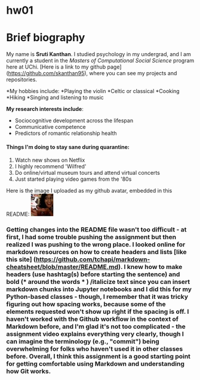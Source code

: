 # hw01

# Brief biography

My name is **Sruti Kanthan**. I studied psychology in my undergrad, and I am currently a student in the _Masters of Computational Social Science_ program here at UChi. [Here is a link to my github page] (https://github.com/skanthan95), where you can see my projects and repositories. 

 *My hobbies include:
    *Playing the violin
      *Celtic or classical
    *Cooking
    *Hiking
    *Singing and listening to music

__My research interests include__:
  - Sociocognitive development across the lifespan
  - Communicative competence
  - Predictors of romantic relationship health
  
#### Things I'm doing to stay sane during quarantine:
1. Watch new shows on Netflix
  1. I highly recommend 'Wilfred'
2. Do online/virtual museum tours and attend virtual concerts
3. Just started playing video games from the '80s
                  
Here is the image I uploaded as my github avatar, embedded in this README: ![sruti](sruti.jpg)

### Getting changes into the README file wasn't too difficult - at first, I had some trouble pushing the assignment but then realized I was pushing to the wrong place. I looked online for markdown resources on how to create headers and lists [like this site] (https://github.com/tchapi/markdown-cheatsheet/blob/master/README.md). I knew how to make headers (use hashtag(s) before starting the sentence) and bold (* around the words * ) /italicize text since you can insert markdown chunks into Jupyter notebooks and I did this for my Python-based classes - though, I remember that it was tricky figuring out how spacing works, because some of the elements requested won't show up right if the spacing is off. I haven't worked with the Github workflow in the context of Markdown before, and I'm glad it's not too complicated - the assignment video explains everything very clearly, though I can imagine the terminology (e.g., "commit") being overwhelming for folks who haven't used it in other classes before. Overall, I think this assignment is a good starting point for getting comfortable using Markdown and understanding how Git works.